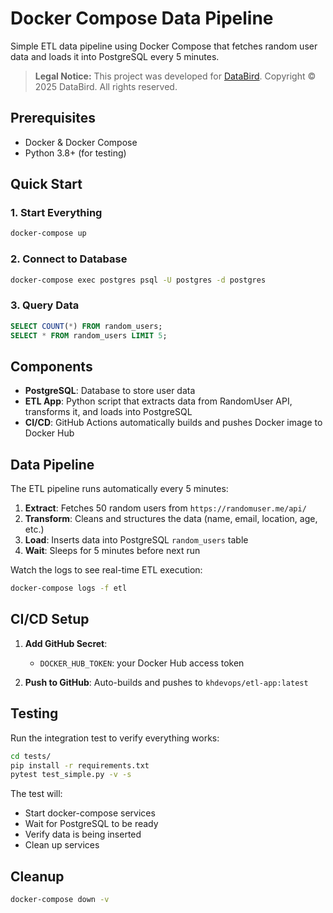 # Docker Compose Data Pipeline

Simple ETL data pipeline using Docker Compose that fetches random user data and loads it into PostgreSQL every 5 minutes.

> **Legal Notice:** This project was developed for [DataBird](https://data-bird.co). 
> Copyright © 2025 DataBird. All rights reserved.

## Prerequisites

- Docker & Docker Compose
- Python 3.8+ (for testing)

## Quick Start

### 1. Start Everything
```bash
docker-compose up
```

### 2. Connect to Database
```bash
docker-compose exec postgres psql -U postgres -d postgres
```

### 3. Query Data
```sql
SELECT COUNT(*) FROM random_users;
SELECT * FROM random_users LIMIT 5;
```

## Components

- **PostgreSQL**: Database to store user data
- **ETL App**: Python script that extracts data from RandomUser API, transforms it, and loads into PostgreSQL
- **CI/CD**: GitHub Actions automatically builds and pushes Docker image to Docker Hub

## Data Pipeline

The ETL pipeline runs automatically every 5 minutes:

1. **Extract**: Fetches 50 random users from `https://randomuser.me/api/`
2. **Transform**: Cleans and structures the data (name, email, location, age, etc.)
3. **Load**: Inserts data into PostgreSQL `random_users` table
4. **Wait**: Sleeps for 5 minutes before next run

Watch the logs to see real-time ETL execution:
```bash
docker-compose logs -f etl
```

## CI/CD Setup

1. **Add GitHub Secret**:
   - `DOCKER_HUB_TOKEN`: your Docker Hub access token

2. **Push to GitHub**: Auto-builds and pushes to `khdevops/etl-app:latest`

## Testing

Run the integration test to verify everything works:

```bash
cd tests/
pip install -r requirements.txt
pytest test_simple.py -v -s
```

The test will:
- Start docker-compose services
- Wait for PostgreSQL to be ready
- Verify data is being inserted
- Clean up services

## Cleanup

```bash
docker-compose down -v
```
